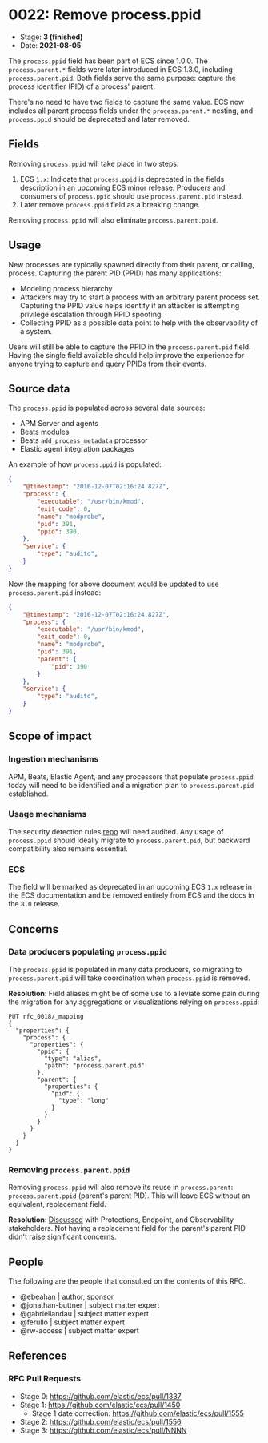 # 0022: Remove process.ppid
<!-- Leave this ID at 0000. The ECS team will assign a unique, contiguous RFC number upon merging the initial stage of this RFC. -->

- Stage: **3 (finished)** <!-- Update to reflect target stage. See https://elastic.github.io/ecs/stages.html -->
- Date: **2021-08-05** <!-- The ECS team sets this date at merge time. This is the date of the latest stage advancement. -->

<!--
As you work on your RFC, use the "Stage N" comments to guide you in what you should focus on, for the stage you're targeting.
Feel free to remove these comments as you go along.
-->

The `process.ppid` field has been part of ECS since 1.0.0. The `process.parent.*` fields were later introduced in ECS 1.3.0, including `process.parent.pid`. Both fields serve the same purpose: capture the process identifier (PID) of a process' parent.

There's no need to have two fields to capture the same value. ECS now includes all parent process fields under the `process.parent.*` nesting, and `process.ppid` should be deprecated and later removed.

## Fields

Removing `process.ppid` will take place in two steps:

1. ECS `1.x`: Indicate that `process.ppid` is deprecated in the fields description in an upcoming ECS minor release. Producers and consumers of `process.ppid` should use `process.parent.pid` instead.
2. Later remove `process.ppid` field as a breaking change.

Removing `process.ppid` will also eliminate `process.parent.ppid`.

## Usage

New processes are typically spawned directly from their parent, or calling, process. Capturing the parent PID (PPID) has many applications:

* Modeling process hierarchy
* Attackers may try to start a process with an arbitrary parent process set. Capturing the PPID value helps identify if an attacker is attempting privilege escalation through PPID spoofing.
* Collecting PPID as a possible data point to help with the observability of a system.

Users will still be able to capture the PPID in the `process.parent.pid` field. Having the single field available should help improve the experience for anyone trying to capture and query PPIDs from their events.

## Source data

The `process.ppid` is populated across several data sources:

* APM Server and agents
* Beats modules
* Beats `add_process_metadata` processor
* Elastic agent integration packages

An example of how `process.ppid` is populated:

```json
{
    "@timestamp": "2016-12-07T02:16:24.827Z",
    "process": {
        "executable": "/usr/bin/kmod",
        "exit_code": 0,
        "name": "modprobe",
        "pid": 391,
        "ppid": 390,
    },
    "service": {
        "type": "auditd",
    }
}
```

Now the mapping for above document would be updated to use `process.parent.pid` instead:

```json
{
    "@timestamp": "2016-12-07T02:16:24.827Z",
    "process": {
        "executable": "/usr/bin/kmod",
        "exit_code": 0,
        "name": "modprobe",
        "pid": 391,
        "parent": {
            "pid": 390
        }
    },
    "service": {
        "type": "auditd",
    }
}
```

<!--
Stage 3: Add more real world example source documents so we have at least 2 total, but ideally 3. Format as described in stage 2.
-->

## Scope of impact

### Ingestion mechanisms

APM, Beats, Elastic Agent, and any processors that populate `process.ppid` today will need to be identified and a migration plan to `process.parent.pid` established.

### Usage mechanisms

The security detection rules [repo](https://github.com/elastic/detection-rules) will need audited. Any usage of `process.ppid` should ideally migrate to `process.parent.pid`, but backward compatibility also remains essential.

### ECS

The field will be marked as deprecated in an upcoming ECS `1.x` release in the ECS documentation and be removed entirely from ECS and the docs in the `8.0` release.

## Concerns

### Data producers populating `process.ppid`

The `process.ppid` is populated in many data producers, so migrating to `process.parent.pid` will take coordination when `process.ppid` is removed.

**Resolution**: Field aliases might be of some use to alleviate some pain during the migration for any aggregations or visualizations relying on `process.ppid`:

```
PUT rfc_0018/_mapping
{
  "properties": {
    "process": {
      "properties": {
        "ppid": {
          "type": "alias",
          "path": "process.parent.pid"
        },
        "parent": {
          "properties": {
            "pid": {
              "type": "long"
            }
          }
        }
      }
    }
  }
}
```

### Removing `process.parent.ppid`

Removing `process.ppid` will also remove its reuse in `process.parent`: `process.parent.ppid` (parent's parent PID). This will leave ECS without an equivalent, replacement field.

**Resolution**: [Discussed](https://github.com/elastic/ecs/pull/1450#issuecomment-854773783) with Protections, Endpoint, and Observability stakeholders. Not having a replacement field for the parent's parent PID didn't raise significant concerns.

<!--
Stage 3: Document resolutions for all existing concerns. Any new concerns should be documented along with their resolution. The goal here is to eliminate risk of churn and instability by ensuring all concerns have been addressed.
-->

## People

The following are the people that consulted on the contents of this RFC.

* @ebeahan | author, sponsor
* @jonathan-buttner | subject matter expert
* @gabriellandau | subject matter expert
* @ferullo | subject matter expert
* @rw-access | subject matter expert


<!--
Who will be or has been consulted on the contents of this RFC? Identify authorship and sponsorship, and optionally identify the nature of involvement of others. Link to GitHub aliases where possible. This list will likely change or grow stage after stage.

e.g.:

* @Yasmina | author
* @Monique | sponsor
* @EunJung | subject matter expert
* @JaneDoe | grammar, spelling, prose
* @Mariana
-->


## References

<!-- Insert any links appropriate to this RFC in this section. -->

### RFC Pull Requests

<!-- An RFC should link to the PRs for each of it stage advancements. -->

* Stage 0: https://github.com/elastic/ecs/pull/1337
* Stage 1: https://github.com/elastic/ecs/pull/1450
  * Stage 1 date correction: https://github.com/elastic/ecs/pull/1555
* Stage 2: https://github.com/elastic/ecs/pull/1556
* Stage 3: https://github.com/elastic/ecs/pull/NNNN

<!--
* Stage 1: https://github.com/elastic/ecs/pull/NNN
...
-->

